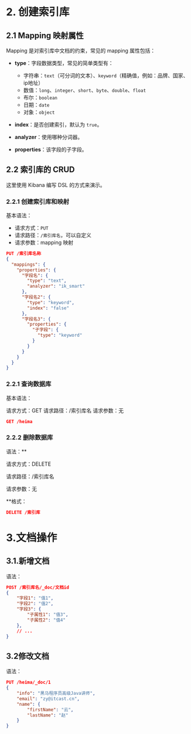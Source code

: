 # 2. 创建索引库

## 2.1 Mapping 映射属性

Mapping 是对索引库中文档的约束，常见的 mapping 属性包括：

- **type**：字段数据类型，常见的简单类型有：
  - 字符串：`text`（可分词的文本）、`keyword`（精确值，例如：品牌、国家、ip地址）
  - 数值：`long`、`integer`、`short`、`byte`、`double`、`float`
  - 布尔：`boolean`
  - 日期：`date`
  - 对象：`object`
  
- **index**：是否创建索引，默认为 `true`。
- **analyzer**：使用哪种分词器。
- **properties**：该字段的子字段。

## 2.2 索引库的 CRUD

这里使用 Kibana 编写 DSL 的方式来演示。

### 2.2.1 创建索引库和映射

基本语法：

- 请求方式：`PUT`
- 请求路径：`/索引库名`，可以自定义
- 请求参数：mapping 映射

```json
PUT /索引库名称
{
  "mappings": {
    "properties": {
      "字段名": {
        "type": "text",
        "analyzer": "ik_smart"
      },
      "字段名2": {
        "type": "keyword",
        "index": "false"
      },
      "字段名3": {
        "properties": {
          "子字段": {
            "type": "keyword"
          }
        }
      }
    }
  }
}
```

### 2.2.1 查询数据库

基本语法：

请求方式：GET
请求路径：/索引库名
请求参数：无

```json
GET /heima
```
### 2.2.2 删除数据库

语法：**

请求方式：DELETE

请求路径：/索引库名

请求参数：无

**格式：
```json
DELETE /索引库
```

# 3.文档操作
## 3.1.新增文档
语法：
```json
POST /索引库名/_doc/文档id
{
    "字段1": "值1",
    "字段2": "值2",
    "字段3": {
        "子属性1": "值3",
        "子属性2": "值4"
    },
    // ...
}
```
## 3.2修改文档
语法：
```json
PUT /heima/_doc/1
{
    "info": "黑马程序员高级Java讲师",
    "email": "zy@itcast.cn",
    "name": {
        "firstName": "云",
        "lastName": "赵"
    }
}

```
